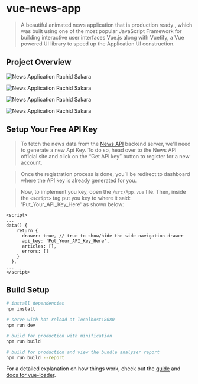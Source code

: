 # vue-news-app

> A  beautiful animated news application that is production ready , which was built using one of the most popular JavaScript Framework for building interactive user interfaces Vue.js along with Vuetify, a Vue powered UI library to speed up the Application UI construction.

## Project Overview

![News Application Rachid Sakara](https://i.ibb.co/dc56dbh/Feature-Article.png?raw=true)

![News Application Rachid Sakara](https://i.ibb.co/zNggXk3/Default.png?raw=true)

![News Application Rachid Sakara](https://i.ibb.co/rd2RTDd/News-Application.png?raw=true)

![News Application Rachid Sakara](https://i.ibb.co/yWSP5Rz/Beautiful-News-Application-with-Vue-Js-and-Vuetify.png?raw=true)


## Setup Your Free API Key

> To fetch the news data from the [News API](https://newsapi.org/) backend server, we'll need to generate a new Api Key. To do so, head over to the News API official site and click on the “Get API key” button to register for a new account. 

> Once the registration process is done, you’ll be redirect to dashboard where the API key is already generated for you. 

> Now, to implement you key, open the `/src/App.vue` file. Then, inside the `<script>` tag put you key to where it said: 'Put_Your_API_Key_Here' as shown below:

```
<script>
...
data() {
    return {
      drawer: true, // true to show/hide the side navigation drawer 
      api_key: 'Put_Your_API_Key_Here',
      articles: [],
      errors: [] 
    }
  },
...
</script>
```

## Build Setup

``` bash
# install dependencies
npm install

# serve with hot reload at localhost:8080
npm run dev

# build for production with minification
npm run build

# build for production and view the bundle analyzer report
npm run build --report
```

For a detailed explanation on how things work, check out the [guide](http://vuejs-templates.github.io/webpack/) and [docs for vue-loader](http://vuejs.github.io/vue-loader).
